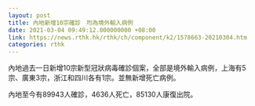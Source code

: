 ```yaml
---
layout: post
title: 內地新增10宗確診　均為境外輸入病例
date: 2021-03-04 09:49:12.000000000 +08:00
link: https://news.rthk.hk/rthk/ch/component/k2/1578663-20210304.htm
categories: rthk
---
```


內地過去一日新增10宗新型冠狀病毒確診個案，全部是境外輸入病例，上海有5宗、廣東3宗，浙江和四川各有1宗。並無新增死亡病例。

內地至今有89943人確診，4636人死亡，85130人康復出院。
